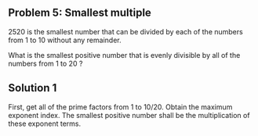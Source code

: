 ## Problem 5: Smallest multiple

2520 is the smallest number that can be divided by each of the numbers from 1
to 10 without any remainder.

What is the smallest positive number that is evenly divisible by all of the
numbers from 1 to 20 ?

## Solution 1

First, get all of the prime factors from 1 to 10/20. Obtain the maximum
exponent index. The smallest positive number shall be the multiplication of
these exponent terms.
